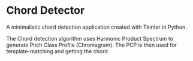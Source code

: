 # Chord Detector
A minimalistic chord detection application created with Tkinter in Python.

The Chord detection algorithm uses Harmonic Product Spectrum to generate Pitch Class Profile (Chromagram). The PCP is then used for template-matching and getting the chord.
